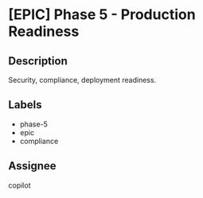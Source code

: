 # [EPIC] Phase 5 - Production Readiness

## Description

Security, compliance, deployment readiness.

## Labels

- phase-5
- epic
- compliance

## Assignee

copilot
